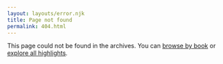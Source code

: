 ```yaml
---
layout: layouts/error.njk
title: Page not found
permalink: 404.html
---
```


This page could not be found in the archives. You can [browse by book](/) or [explore all highlights](/all/).
